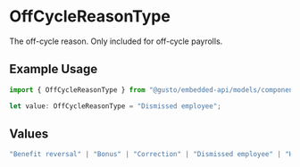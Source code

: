 # OffCycleReasonType

The off-cycle reason. Only included for off-cycle payrolls.

## Example Usage

```typescript
import { OffCycleReasonType } from "@gusto/embedded-api/models/components/offcyclereasontype.js";

let value: OffCycleReasonType = "Dismissed employee";
```

## Values

```typescript
"Benefit reversal" | "Bonus" | "Correction" | "Dismissed employee" | "Hired employee" | "Wage correction" | "Tax reconciliation" | "Reversal" | "Disability insurance distribution" | "Transition from old pay schedule"
```